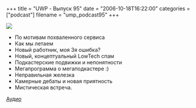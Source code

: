 +++
title = "UWP - Выпуск 95"
date = "2006-10-18T16:22:00"
categories = ["podcast"]
filename = "ump_podcast95"
+++

![](https://podcast.umputun.com/images/uwp/uwp95.jpg)



- По мотивам похваленного сервиса
- Как мы летаем
- Новый работник, моя 3я ошибка?
- Новый, концептуальный LowTech спам
- Подкастерские подвижки и непонятности
- Мегапрограмма о мегаподкастере :)
- Неправильная железка
- Камерные дебаты и новая приятность
- Мистическая встреча.

[Аудио](https://podcast.umputun.com/media/ump_podcast95.mp3)
<audio src="https://podcast.umputun.com/media/ump_podcast95.mp3" preload="none">